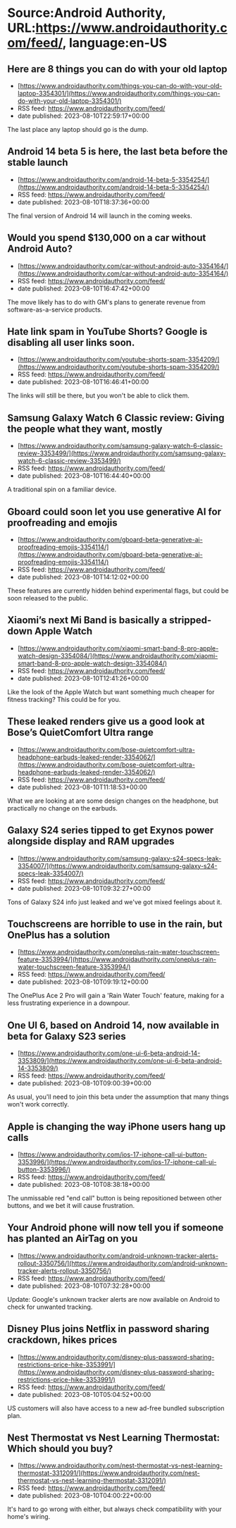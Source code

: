 # Source:Android Authority, URL:https://www.androidauthority.com/feed/, language:en-US

## Here are 8 things you can do with your old laptop
 - [https://www.androidauthority.com/things-you-can-do-with-your-old-laptop-3354301/](https://www.androidauthority.com/things-you-can-do-with-your-old-laptop-3354301/)
 - RSS feed: https://www.androidauthority.com/feed/
 - date published: 2023-08-10T22:59:17+00:00

The last place any laptop should go is the dump.

## Android 14 beta 5 is here, the last beta before the stable launch
 - [https://www.androidauthority.com/android-14-beta-5-3354254/](https://www.androidauthority.com/android-14-beta-5-3354254/)
 - RSS feed: https://www.androidauthority.com/feed/
 - date published: 2023-08-10T18:37:36+00:00

The final version of Android 14 will launch in the coming weeks.

## Would you spend $130,000 on a car without Android Auto?
 - [https://www.androidauthority.com/car-without-android-auto-3354164/](https://www.androidauthority.com/car-without-android-auto-3354164/)
 - RSS feed: https://www.androidauthority.com/feed/
 - date published: 2023-08-10T16:47:42+00:00

The move likely has to do with GM's plans to generate revenue from software-as-a-service products.

## Hate link spam in YouTube Shorts? Google is disabling all user links soon.
 - [https://www.androidauthority.com/youtube-shorts-spam-3354209/](https://www.androidauthority.com/youtube-shorts-spam-3354209/)
 - RSS feed: https://www.androidauthority.com/feed/
 - date published: 2023-08-10T16:46:41+00:00

The links will still be there, but you won't be able to click them.

## Samsung Galaxy Watch 6 Classic review: Giving the people what they want, mostly
 - [https://www.androidauthority.com/samsung-galaxy-watch-6-classic-review-3353499/](https://www.androidauthority.com/samsung-galaxy-watch-6-classic-review-3353499/)
 - RSS feed: https://www.androidauthority.com/feed/
 - date published: 2023-08-10T16:44:40+00:00

A traditional spin on a familiar device.

## Gboard could soon let you use generative AI for proofreading and emojis
 - [https://www.androidauthority.com/gboard-beta-generative-ai-proofreading-emojis-3354114/](https://www.androidauthority.com/gboard-beta-generative-ai-proofreading-emojis-3354114/)
 - RSS feed: https://www.androidauthority.com/feed/
 - date published: 2023-08-10T14:12:02+00:00

These features are currently hidden behind experimental flags, but could be soon released to the public.

## Xiaomi’s next Mi Band is basically a stripped-down Apple Watch
 - [https://www.androidauthority.com/xiaomi-smart-band-8-pro-apple-watch-design-3354084/](https://www.androidauthority.com/xiaomi-smart-band-8-pro-apple-watch-design-3354084/)
 - RSS feed: https://www.androidauthority.com/feed/
 - date published: 2023-08-10T12:41:26+00:00

Like the look of the Apple Watch but want something much cheaper for fitness tracking? This could be for you.

## These leaked renders give us a good look at Bose’s QuietComfort Ultra range
 - [https://www.androidauthority.com/bose-quietcomfort-ultra-headphone-earbuds-leaked-render-3354062/](https://www.androidauthority.com/bose-quietcomfort-ultra-headphone-earbuds-leaked-render-3354062/)
 - RSS feed: https://www.androidauthority.com/feed/
 - date published: 2023-08-10T11:18:53+00:00

What we are looking at are some design changes on the headphone, but practically no change on the earbuds.

## Galaxy S24 series tipped to get Exynos power alongside display and RAM upgrades
 - [https://www.androidauthority.com/samsung-galaxy-s24-specs-leak-3354007/](https://www.androidauthority.com/samsung-galaxy-s24-specs-leak-3354007/)
 - RSS feed: https://www.androidauthority.com/feed/
 - date published: 2023-08-10T09:32:27+00:00

Tons of Galaxy S24 info just leaked and we've got mixed feelings about it.

## Touchscreens are horrible to use in the rain, but OnePlus has a solution
 - [https://www.androidauthority.com/oneplus-rain-water-touchscreen-feature-3353994/](https://www.androidauthority.com/oneplus-rain-water-touchscreen-feature-3353994/)
 - RSS feed: https://www.androidauthority.com/feed/
 - date published: 2023-08-10T09:19:12+00:00

The OnePlus Ace 2 Pro will gain a 'Rain Water Touch' feature, making for a less frustrating experience in a downpour.

## One UI 6, based on Android 14, now available in beta for Galaxy S23 series
 - [https://www.androidauthority.com/one-ui-6-beta-android-14-3353809/](https://www.androidauthority.com/one-ui-6-beta-android-14-3353809/)
 - RSS feed: https://www.androidauthority.com/feed/
 - date published: 2023-08-10T09:00:39+00:00

As usual, you'll need to join this beta under the assumption that many things won't work correctly.

## Apple is changing the way iPhone users hang up calls
 - [https://www.androidauthority.com/ios-17-iphone-call-ui-button-3353996/](https://www.androidauthority.com/ios-17-iphone-call-ui-button-3353996/)
 - RSS feed: https://www.androidauthority.com/feed/
 - date published: 2023-08-10T08:38:18+00:00

The unmissable red "end call" button is being repositioned between other buttons, and we bet it will cause frustration.

## Your Android phone will now tell you if someone has planted an AirTag on you
 - [https://www.androidauthority.com/android-unknown-tracker-alerts-rollout-3350756/](https://www.androidauthority.com/android-unknown-tracker-alerts-rollout-3350756/)
 - RSS feed: https://www.androidauthority.com/feed/
 - date published: 2023-08-10T07:32:28+00:00

Update: Google's unknown tracker alerts are now available on Android to check for unwanted tracking.

## Disney Plus joins Netflix in password sharing crackdown, hikes prices
 - [https://www.androidauthority.com/disney-plus-password-sharing-restrictions-price-hike-3353991/](https://www.androidauthority.com/disney-plus-password-sharing-restrictions-price-hike-3353991/)
 - RSS feed: https://www.androidauthority.com/feed/
 - date published: 2023-08-10T05:04:52+00:00

US customers will also have access to a new ad-free bundled subscription plan.

## Nest Thermostat vs Nest Learning Thermostat: Which should you buy?
 - [https://www.androidauthority.com/nest-thermostat-vs-nest-learning-thermostat-3312091/](https://www.androidauthority.com/nest-thermostat-vs-nest-learning-thermostat-3312091/)
 - RSS feed: https://www.androidauthority.com/feed/
 - date published: 2023-08-10T04:00:22+00:00

It's hard to go wrong with either, but always check compatibility with your home's wiring.

